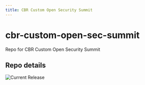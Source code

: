 ```yaml
---
title: CBR Custom Open Security Summit
---
```


# cbr-custom-open-sec-summit
Repo for CBR Custom Open Security Summit 


## Repo details

![Current Release](https://img.shields.io/badge/release-v0.2.1-blue)

